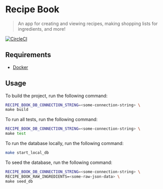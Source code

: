 # Recipe Book

> An app for creating and viewing recipes, making shopping lists for ingredients, and more!

[![CircleCI](https://circleci.com/gh/tjmaynes/learning-spring.svg?style=svg)](https://circleci.com/gh/tjmaynes/learning-spring)

## Requirements

- [Docker](https://hub.docker.com)

## Usage
To build the project, run the following command:
```bash
RECIPE_BOOK_DB_CONNECTION_STRING=<some-connection-string> \
make build
```

To run all tests, run the following command:
```bash
RECIPE_BOOK_DB_CONNECTION_STRING=<some-connection-string> \
make test
```

To run the database locally, run the following command:
```bash
make start_local_db
```

To seed the database, run the following command:
```bash
RECIPE_BOOK_DB_CONNECTION_STRING=<some-connection-string> \
RECIPE_BOOK_RAW_INGREDIENTS=<some-raw-json-data> \
make seed_db
```
